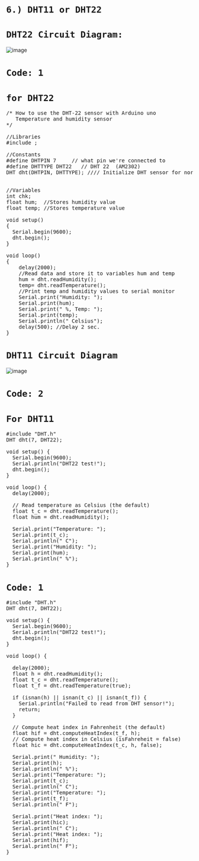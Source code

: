 # `6.) DHT11 or DHT22`

# `DHT22 Circuit Diagram:`

![image](https://user-images.githubusercontent.com/63813881/177361184-88de2471-ee31-4a9d-927b-49c7996f5567.png)

# `Code: 1`
# `for DHT22`
<pre>
/* How to use the DHT-22 sensor with Arduino uno
   Temperature and humidity sensor
*/

//Libraries
#include <DHT.h>;

//Constants
#define DHTPIN 7     // what pin we're connected to
#define DHTTYPE DHT22   // DHT 22  (AM2302)
DHT dht(DHTPIN, DHTTYPE); //// Initialize DHT sensor for normal 16mhz Arduino


//Variables
int chk;
float hum;  //Stores humidity value
float temp; //Stores temperature value

void setup()
{
  Serial.begin(9600);
  dht.begin();
}

void loop()
{
    delay(2000);
    //Read data and store it to variables hum and temp
    hum = dht.readHumidity();
    temp= dht.readTemperature();
    //Print temp and humidity values to serial monitor
    Serial.print("Humidity: ");
    Serial.print(hum);
    Serial.print(" %, Temp: ");
    Serial.print(temp);
    Serial.println(" Celsius");
    delay(500); //Delay 2 sec.
}
</pre>

# `DHT11 Circuit Diagram`

![image](https://user-images.githubusercontent.com/63813881/177361281-9aa5ff77-4b20-4c26-a202-8b3da519554b.png)

# `Code: 2`
# `For DHT11`
<pre>
#include "DHT.h"
DHT dht(7, DHT22);

void setup() {
  Serial.begin(9600);
  Serial.println("DHT22 test!");
  dht.begin();
}

void loop() {
  delay(2000);

  // Read temperature as Celsius (the default)
  float t_c = dht.readTemperature();
  float hum = dht.readHumidity();

  Serial.print("Temperature: ");
  Serial.print(t_c);
  Serial.println(" C");
  Serial.print("Humidity: ");
  Serial.print(hum);
  Serial.println(" %");
}
</pre>

# `Code: 1`
<pre>
#include "DHT.h"
DHT dht(7, DHT22);

void setup() {
  Serial.begin(9600);
  Serial.println("DHT22 test!");
  dht.begin();
}

void loop() {

  delay(2000);
  float h = dht.readHumidity();
  float t_c = dht.readTemperature();
  float t_f = dht.readTemperature(true);

  if (isnan(h) || isnan(t_c) || isnan(t_f)) {
    Serial.println("Failed to read from DHT sensor!");
    return;
  }

  // Compute heat index in Fahrenheit (the default)
  float hif = dht.computeHeatIndex(t_f, h);
  // Compute heat index in Celsius (isFahreheit = false)
  float hic = dht.computeHeatIndex(t_c, h, false);

  Serial.print(" Humidity: ");
  Serial.print(h);
  Serial.println(" %");
  Serial.print("Temperature: ");
  Serial.print(t_c);
  Serial.println(" C");
  Serial.print("Temperature: ");
  Serial.print(t_f);
  Serial.println(" F");

  Serial.print("Heat index: ");
  Serial.print(hic);
  Serial.println(" C");
  Serial.print("Heat index: ");
  Serial.print(hif);
  Serial.println(" F");
}
</pre>
